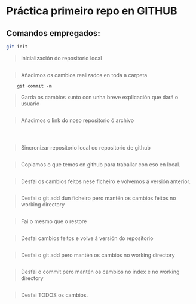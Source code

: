# Práctica primeiro repo en GITHUB
## Comandos empregados: 
```bash
git init
```

> Inicialización do repositorio local

``` git add .
```
>Añadimos os cambios realizados en toda a carpeta 

```
    git commit -m
```
>Garda os cambios xunto con unha breve explicación que dará o usuario

``` git remote add origin
```
>Añadimos o link do noso repositorio ó archivo
```git branch -M
```
>
```git push -u
```
>

```git remote
```
>Sincronizar repositorio local co repositorio de github

```git clone
```
>Copiamos o que temos en github para traballar con eso en local.

```git restore <file>
```
>Desfai os cambios feitos nese ficheiro e volvemos á versión anterior.
```git restore --staged <file>
```
> Desfai o git add dun ficheiro pero mantén os cambios feitos no working directory
```git checkout -- <file>
```
> Fai o mesmo que o restore <file>
```git clean -f 
```
>Desfai cambios feitos e volve á versión do repositorio
```git reset
```
>Desfai o git add pero mantén os cambios no working directory
```git reset --soft HEAD~1
```
>Desfai o commit pero mantén os cambios no index e no working directory
```git reset --hard HEAD~1
```
>Desfai TODOS os cambios.